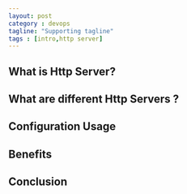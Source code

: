 ```yaml
---
layout: post
category : devops
tagline: "Supporting tagline"
tags : [intro,http server]
---
```


## What is Http Server?
## What are different Http Servers ?
## Configuration Usage
## Benefits
## Conclusion
